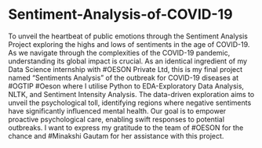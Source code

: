 # Sentiment-Analysis-of-COVID-19
To unveil the heartbeat of public emotions through the Sentiment Analysis Project exploring the highs and lows of sentiments in the age of COVID-19. As we navigate through the complexities of the COVID-19 pandemic, understanding its global impact is crucial.
As an identical ingredient of my Data Science internship with #OESON Private Ltd, this is my final project named “Sentiments Analysis” of the outbreak for COVID-19 diseases at #OGTIP #Oeson where I utilise Python to EDA-Exploratory Data Analysis, NLTK, and Sentiment Intensity Analysis.
The data-driven exploration aims to unveil the psychological toll, identifying regions where negative sentiments have significantly influenced mental health. Our goal is to empower proactive psychological care, enabling swift responses to potential outbreaks.
I want to express my gratitude to the team of #OESON for the chance and #Minakshi Gautam for her assistance with this project.
